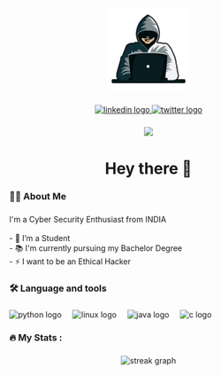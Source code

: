 <div align="center">
  <img height="150" src=".github/workflows/[removal.ai]_ccd5635c-2d7d-4f9e-aa11-a0e4acca3359-hacker-hacking-vector-png-images-hacker-wearing-hoodie-and-using-laptop-computer-freak-hacking-and-malware-concept-geek-digital-hackers-scammer-phishing-mysterious-fra.png"  />
</div>

###

<div align="center">
  <a href="https://www.linkedin.com/in/jagadeesh-kannedari-457891265/">
  <img src="https://img.shields.io/static/v1?message=LinkedIn&logo=linkedin&label=&color=0077B5&logoColor=white&labelColor=&style=for-the-badge" height="25" alt="linkedin logo"  />
  </a>
  <a href="https://x.com/clarencebuttow">
  <img src="https://img.shields.io/static/v1?message=Twitter&logo=twitter&label=&color=1DA1F2&logoColor=white&labelColor=&style=for-the-badge" height="25" alt="twitter logo"  />
  </a>
</div>

###

<div align="center">
  <img src="https://visitor-badge.laobi.icu/badge?page_id=Jagadeesh-Honey.Jagadeesh-Honey&"  />
</div>

###

<h1 align="center">Hey there 👋</h1>

###

<h3 align="left">👩‍💻  About Me</h3>

###

<p align="left">I'm a Cyber Security Enthusiast from INDIA<br><br>- 🔭 I’m a Student<br>- 📚 I'm currently pursuing my Bachelor Degree<br>- ⚡ I want to be an Ethical Hacker</p>

###

<h3 align="left">🛠 Language and tools</h3>

###

<div align="left">
  <img src="https://cdn.jsdelivr.net/gh/devicons/devicon/icons/python/python-original.svg" height="40" alt="python logo"  />
  <img width="12" />
  <img src="https://cdn.jsdelivr.net/gh/devicons/devicon/icons/linux/linux-original.svg" height="40" alt="linux logo"  />
  <img width="12" />
  <img src="https://cdn.jsdelivr.net/gh/devicons/devicon/icons/java/java-original.svg" height="40" alt="java logo"  />
  <img width="12" />
  <img src="https://cdn.jsdelivr.net/gh/devicons/devicon/icons/c/c-original.svg" height="40" alt="c logo"  />
</div>

###

<h3 align="left">🔥   My Stats :</h3>

###

<div align="center">
  <img src="https://streak-stats.demolab.com?user=Jagadeesh-Honey&locale=en&mode=daily&theme=dark&hide_border=false&border_radius=5&order=3" height="220" alt="streak graph"  />
</div>

###
